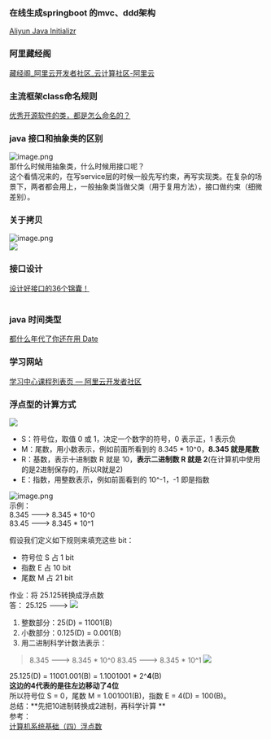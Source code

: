 ### 在线生成springboot 的mvc、ddd架构
[Aliyun Java Initializr](https://start.aliyun.com/bootstrap.html)
### 阿里藏经阁
[藏经阁_阿里云开发者社区_云计算社区-阿里云](https://developer.aliyun.com/ebook/?spm=a2c6h.26392459.ebook-detail.2.527c59e7NniHES)
### 主流框架class命名规则
[优秀开源软件的类，都是怎么命名的？](https://mp.weixin.qq.com/s/UpHad3ktiB_bBuek5v5nmA)
### java 接口和抽象类的区别
![image.png](https://cdn.nlark.com/yuque/0/2022/png/2923644/1664261888645-3e99b87b-eb49-43ef-9d3c-b93895e50a1f.png#averageHue=%23f7f6f4&clientId=u167c7feb-abf5-4&from=paste&height=324&id=u667102d7&originHeight=486&originWidth=1439&originalType=binary&ratio=1&rotation=0&showTitle=false&size=76256&status=done&style=none&taskId=u77cffb5e-773e-45d8-8021-464ecfe9eb8&title=&width=959.3333333333334)<br />那什么时候用抽象类，什么时候用接口呢？<br />这个看情况来的，在写service层的时候一般先写约束，再写实现类。在复杂的场景下，两者都会用上，一般抽象类当做父类（用于复用方法），接口做约束（细微差别）。
### 关于拷贝
![image.png](https://cdn.nlark.com/yuque/0/2022/png/2923644/1664262445182-15817ccf-019a-483f-a994-3505be6f4611.png#averageHue=%23f7f6f4&clientId=u167c7feb-abf5-4&from=paste&height=168&id=ue01ad658&originHeight=252&originWidth=1403&originalType=binary&ratio=1&rotation=0&showTitle=false&size=34778&status=done&style=none&taskId=ud88b826e-8dbd-4c51-aebe-5c211c0171a&title=&width=935.3333333333334)<br />![](https://cdn.nlark.com/yuque/0/2022/png/411848/1648567268564-39084b25-499b-40ab-ad8f-97b1d065325a.png?x-oss-process=image%2Fresize%2Cw_1125%2Climit_0#averageHue=%23f7f7f7&from=url&id=dzrh2&originHeight=756&originWidth=1125&originalType=binary&ratio=1&rotation=0&showTitle=false&status=done&style=none&title=)
### 接口设计
[设计好接口的36个锦囊！](https://mp.weixin.qq.com/s/ch37KoB0-bjvJapQnfSsdw)
# 
### java 时间类型
[都什么年代了你还在用 Date](https://mp.weixin.qq.com/s?__biz=MzA5ODExOTI5OA==&mid=2247483763&idx=1&sn=998660c3ea9f334ba8bce8cd9d63c144&chksm=90973a9ea7e0b388dd55094276d95d9f21e71c05acb416649ae0b75b9bf6b23b80d6e856e248&scene=21#wechat_redirect)
### 学习网站
[学习中心课程列表页 — 阿里云开发者社区](https://developer.aliyun.com/course/explore?spm=a2c6h.26142516.J_5404914170.21.53bb7cbdTwSGJo)
### 浮点型的计算方式
![](https://cdn.nlark.com/yuque/__latex/bf3d05b2c4ee4b35d3f222a22b4190c5.svg#card=math&code=V%20%3D%20%28-1%29%5ES%20%2A%20M%20%2A%20R%5EE&id=EXspY)

- S：符号位，取值 0 或 1，决定一个数字的符号，0 表示正，1 表示负
- M：尾数，用小数表示，例如前面所看到的 8.345 * 10^0，**8.345 就是尾数**
- R：基数，表示十进制数 R 就是 10，**表示二进制数 R 就是 2**(在计算机中使用的是2进制保存的，所以R就是2)
- E：指数，用整数表示，例如前面看到的 10^-1，-1 即是指数

![image.png](https://cdn.nlark.com/yuque/0/2022/png/2923644/1659518489869-871c2e72-7bdc-4be7-bace-8a2dbbd5ae31.png#averageHue=%23faf7f7&clientId=ued51fa14-515f-4&from=paste&id=ucb9d06f2&originHeight=164&originWidth=720&originalType=url&ratio=1&rotation=0&showTitle=false&size=15825&status=done&style=none&taskId=u767ddf80-b80d-472c-a620-e81b5e9b8a4&title=)<br />示例：<br />8.345  ---> 8.345 * 10^0<br />83.45  ---> 8.345 * 10^1

假设我们定义如下规则来填充这些 bit：

- 符号位 S 占 1 bit
- 指数 E 占 10 bit
- 尾数 M 占 21 bit

作业：将 25.125转换成浮点数<br />答：  25.125 ---> ![](https://cdn.nlark.com/yuque/__latex/1a0d5d8f90011299690c4effd990092f.svg#card=math&code=2.5125%2A10%5E1%0A&id=uHzLn)

1. 整数部分：25(D) = 11001(B)
2. 小数部分：0.125(D) = 0.001(B)
3. 用二进制科学计数法表示：
> 8.345  ---> 8.345 * 10^0
> 83.45  ---> 8.345 * 10^1
> ![](https://cdn.nlark.com/yuque/__latex/6a40cf12338302beb58c973f2c265e60.svg#card=math&code=V%20%3D%20%28-1%29%5ES%20%2A%20M%20%2A%202%5EE&id=T7Ibe)

25.125(D) = 11001.001(B) = 1.1001001 * 2^**4**(B)  <br />**这边的4代表的是往左边移动了4位**<br />所以符号位 S = 0，尾数 M = 1.001001(B)，指数 E = 4(D) = 100(B)。<br />总结：**先把10进制转换成2进制，再科学计算 **<br />参考：<br />[计算机系统基础（四）浮点数](http://kaito-kidd.com/2018/08/08/computer-system-float-point/)
